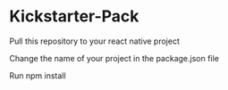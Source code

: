 # Kickstarter-Pack

Pull this repository to your react native project

Change the name of your project in the package.json file

Run npm install
